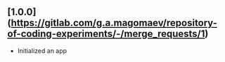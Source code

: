 ## [1.0.0] (https://gitlab.com/g.a.magomaev/repository-of-coding-experiments/-/merge_requests/1)

-   Initialized an app
